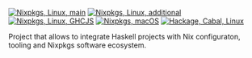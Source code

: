 [![Nixpkgs, Linux, main](https://github.com/Anton-Latukha/haskell-with-nixpkgs/workflows/Nixpkgs,%20Linux,%20main/badge.svg)](https://github.com/Anton-Latukha/haskell-with-nixpkgs/actions?query=branch%3Amaster+workflow%3A%22Nixpkgs%2C+Linux%2C+main%22)
[![Nixpkgs, Linux, additional](https://github.com/Anton-Latukha/haskell-with-nixpkgs/workflows/Nixpkgs,%20Linux,%20additional/badge.svg)](https://github.com/Anton-Latukha/haskell-with-nixpkgs/actions?query=branch%3Amaster+workflow%3A%22Nixpkgs%2C+Linux%2C+additional%22)
[![Nixpkgs, Linux, GHCJS](https://github.com/Anton-Latukha/haskell-with-nixpkgs/workflows/Nixpkgs,%20Linux,%20GHCJS/badge.svg)](https://github.com/Anton-Latukha/haskell-with-nixpkgs/actions?query=branch%3Amaster+workflow%3A%22Nixpkgs%2C+Linux%2C+GHCJS%22)
[![Nixpkgs, macOS](https://github.com/Anton-Latukha/haskell-with-nixpkgs/workflows/Nixpkgs,%20macOS/badge.svg)](https://github.com/Anton-Latukha/haskell-with-nixpkgs/actions?query=branch%3Amaster+workflow%3A%22Nixpkgs%2C+macOS%22)
[![Hackage, Cabal, Linux](https://github.com/Anton-Latukha/haskell-with-nixpkgs/workflows/Hackage,%20Cabal,%20Linux/badge.svg)](https://github.com/Anton-Latukha/haskell-with-nixpkgs/actions?query=branch%3Amaster+workflow%3A%22Hackage%2C+Cabal%2C+Linux%22)

Project that allows to integrate Haskell projects with Nix configuraton, tooling and Nixpkgs software ecosystem.
